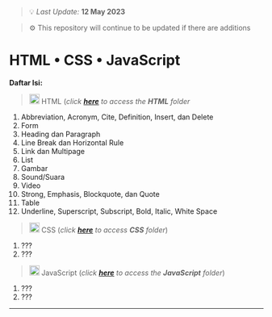 > 💡 _Last Update:_ **12 May 2023**

> ⚙️ This repository will continue to be updated if there are additions

# HTML • CSS • JavaScript
**Daftar Isi:**<br>
> <img src="https://upload.wikimedia.org/wikipedia/commons/thumb/3/38/HTML5_Badge.svg/800px-HTML5_Badge.svg.png" alt="logo_html5" height="20px"> HTML (_click **[here](/Pertemuan%201/HTML/)** to access the **HTML** folder_
1. Abbreviation, Acronym, Cite, Definition, Insert, dan Delete
2. Form
3. Heading dan Paragraph
4. Line Break dan Horizontal Rule
5. Link dan Multipage
6. List
7. Gambar
8. Sound/Suara
9. Video
10. Strong, Emphasis, Blockquote, dan Quote
11. Table
12. Underline, Superscript, Subscript, Bold, Italic, White Space

> <img src="https://upload.wikimedia.org/wikipedia/commons/thumb/6/62/CSS3_logo.svg/800px-CSS3_logo.svg.png" alt="logo_html5" height="20px"> CSS (_click **[here](/Pertemuan%201/CSS/)** to access **CSS** folder_)
1. ???
2. ???

> <img src="https://cdn.worldvectorlogo.com/logos/javascript-1.svg" alt="logo_js" height="20px"> JavaScript (_click **[here](/Pertemuan%201/JavaScript/)** to access the **JavaScript** folder_)
1. ???
2. ???
---
